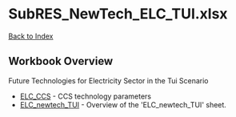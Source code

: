 # SubRES_NewTech_ELC_TUI.xlsx

[Back to Index](../../README.md)

## Workbook Overview

Future Technologies for Electricity Sector in the Tui Scenario

- [ELC_CCS](ELC_CCS.md) - CCS technology parameters
- [ELC_newtech_TUI](ELC_newtech_TUI.md) - Overview of the 'ELC_newtech_TUI' sheet.
